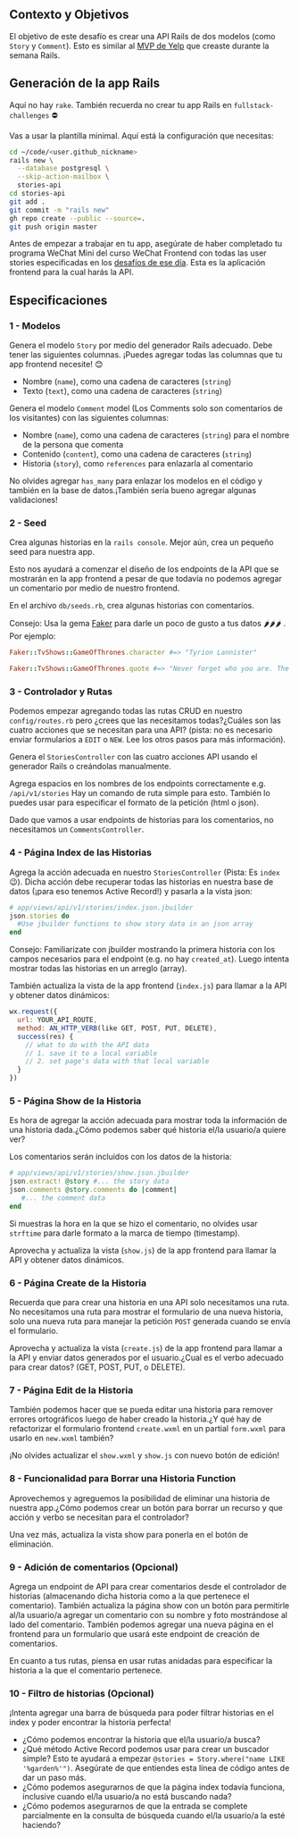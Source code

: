 ## Contexto y Objetivos

El objetivo de este desafío es crear una API Rails de dos modelos (como `Story` y `Comment`).
Esto es similar al [MVP de Yelp](https://kitt.lewagon.com/camps/194/challenges?path=05-Rails/03-Rails-story-Comments/02-Yelp-MVP) que creaste durante la semana Rails.



## Generación de la app Rails

Aquí no hay `rake`. También recuerda no crear tu app Rails en `fullstack-challenges` ⛔️

Vas a usar la plantilla minimal. Aquí está la configuración que necesitas:

```bash
cd ~/code/<user.github_nickname>
rails new \
  --database postgresql \
  --skip-action-mailbox \
  stories-api
cd stories-api
git add .
git commit -m "rails new"
gh repo create --public --source=.
git push origin master
```

Antes de empezar a trabajar en tu app, asegúrate de haber completado tu programa WeChat Mini del curso WeChat Frontend con todas las user stories especificadas en los [desafíos de ese día](https://kitt.lewagon.com/camps/236/challenges?path=04-Front-End/09-WX-MP-Frontend/01-WX-MP-Frontend-01). Esta es la aplicación frontend para la cual harás la API.

## Especificaciones

### 1 - Modelos

Genera el modelo `Story` por medio del generador Rails adecuado. Debe tener las siguientes columnas. ¡Puedes agregar todas las columnas que tu app frontend necesite! 😊

- Nombre (`name`), como una cadena de caracteres (`string`)
- Texto (`text`), como una cadena de caracteres (`string`)

Genera el modelo `Comment` model (Los Comments solo son comentarios de los visitantes) con las siguientes columnas:

- Nombre (`name`), como una cadena de caracteres (`string`) para el nombre de la persona que comenta
- Contenido (`content`), como una cadena de caracteres (`string`)
- Historia (`story`), como `references` para enlazarla al comentario

No olvides agregar `has_many` para enlazar los modelos en el código y también en la base de datos.¡También sería bueno agregar algunas validaciones!

### 2 - Seed

Crea algunas historias en la `rails console`. Mejor aún, crea un pequeño seed para nuestra app.

Esto nos ayudará a comenzar el diseño de los endpoints de la  API que se mostrarán en la app frontend a pesar de que todavía no podemos agregar un comentario por medio de nuestro frontend.

En el archivo `db/seeds.rb`, crea algunas historias con comentarios.

Consejo: Usa la gema [Faker](https://github.com/stympy/faker/) para darle un poco de gusto a tus datos 🌶️🌶️🌶️ . Por ejemplo:

```ruby
Faker::TvShows::GameOfThrones.character #=> "Tyrion Lannister"

Faker::TvShows::GameOfThrones.quote #=> "Never forget who you are. The rest of the world won't. Wear it like an armor and it can never be used against you."
```

### 3 - Controlador y Rutas

Podemos empezar agregando todas las rutas CRUD en nuestro `config/routes.rb` pero ¿crees que las necesitamos todas?¿Cuáles son las cuatro acciones que se necesitan para una API? (pista: no es necesario enviar formularios a `EDIT` o `NEW`. Lee los otros pasos para más información).

Genera el `StoriesController` con las cuatro acciones API usando el generador Rails o creándolas manualmente.

Agrega espacios en los nombres de los endpoints correctamente e.g. `/api/v1/stories` Hay un comando de ruta simple para esto. También lo puedes usar para especificar el formato de la petición (html o json).

Dado que vamos a usar endpoints de historias para los comentarios, no necesitamos un `CommentsController`.

### 4 - Página Index de las Historias

Agrega la acción adecuada en nuestro `StoriesController` (Pista: Es `index` 😉). Dicha acción debe recuperar todas las historias en nuestra base de datos (¡para eso tenemos Active Record!) y pasarla a la vista json:

```ruby
# app/views/api/v1/stories/index.json.jbuilder
json.stories do
  #Use jbuilder functions to show story data in an json array
end
```

Consejo: Familiarizate con jbuilder mostrando la primera historia con los campos necesarios para el endpoint (e.g. no hay `created_at`). Luego intenta mostrar todas las historias en un arreglo (array).

También actualiza la vista de la app frontend (`index.js`) para llamar a la API y obtener datos dinámicos:

```js
wx.request({
  url: YOUR_API_ROUTE,
  method: AN_HTTP_VERB(like GET, POST, PUT, DELETE),
  success(res) {
    // what to do with the API data
    // 1. save it to a local variable
    // 2. set page's data with that local variable
  }
})
```

### 5 - Página Show de la Historia

Es hora de agregar la acción adecuada para mostrar toda la información de una historia dada.¿Cómo podemos saber qué historia el/la usuario/a quiere ver?

Los comentarios serán incluidos con los datos de la historia:

```ruby
# app/views/api/v1/stories/show.json.jbuilder
json.extract! @story #... the story data
json.comments @story.comments do |comment|
   #... the comment data
end
```

Si muestras la hora en la que se hizo el comentario, no olvides usar `strftime` para darle formato a la marca de tiempo (timestamp).

Aprovecha y actualiza la vista (`show.js`) de la app frontend para llamar la API y obtener datos dinámicos.

### 6 - Página Create de la Historia

Recuerda que para crear una historia en una API solo necesitamos una ruta. No necesitamos una ruta para mostrar el formulario de una nueva historia, solo una nueva ruta para manejar la petición `POST` generada cuando se envía el formulario.

Aprovecha y actualiza la vista  (`create.js`) de la app frontend para llamar a la API y enviar datos generados por el usuario.¿Cual es el verbo adecuado para crear datos? (GET, POST, PUT, o DELETE).


### 7 - Página Edit de la Historia

También podemos hacer que se pueda editar una historia para remover errores ortográficos luego de haber creado la historia.¿Y qué hay de refactorizar el formulario frontend `create.wxml` en un partial `form.wxml` para usarlo en `new.wxml` también?

¡No olvides actualizar el `show.wxml` y `show.js` con nuevo botón de edición!

### 8 - Funcionalidad para Borrar una Historia Function

Aprovechemos y agreguemos la posibilidad de eliminar una historia de nuestra app.¿Cómo podemos crear un botón para borrar un recurso y que acción y verbo se necesitan para el controlador?

Una vez más, actualiza la vista show para ponerla en el botón de eliminación.


### 9 - Adición de comentarios (Opcional)

Agrega un endpoint de API para crear comentarios desde el controlador de historias (almacenando dicha historia como a la que pertenece el comentario). También actualiza la página show con un botón para permitirle al/la usuario/a agregar un comentario con su nombre y foto mostrándose al lado del comentario. También podemos agregar una nueva página en el frontend para un formulario que usará este endpoint de creación de comentarios.

En cuanto a tus rutas, piensa en usar rutas anidadas para especificar la historia a la que el comentario pertenece.


### 10 - Filtro de historias (Opcional)

¡Intenta agregar una barra de búsqueda para poder filtrar historias en el index y poder encontrar la historia perfecta!

- ¿Cómo podemos encontrar la historia que el/la usuario/a busca?
- ¿Qué método Active Record podemos usar para crear un buscador simple? Esto te ayudará a empezar `@stories = Story.where("name LIKE '%garden%'")`. Asegúrate de que entiendes esta línea de código antes de dar un paso más.
- ¿Cómo podemos asegurarnos de que la página index todavía funciona, inclusive cuando el/la usuario/a no está buscando nada?
- ¿Cómo podemos asegurarnos de que la entrada se complete parcialmente en la consulta de búsqueda cuando el/la usuario/a la esté haciendo?
